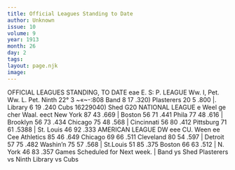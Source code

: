```yaml
---
title: Official Leagues Standing to Date
author: Unknown
issue: 10
volume: 9
year: 1913
month: 26
day: 2
tags:
layout: page.njk
image:
---
```

OFFICIAL LEAGUES STANDING, TO DATE eae E. S: P. LEAGUE Ww. I, Pet. Ww. L. Pet. Ninth 22° 3 ~«~-:808 Band 8 17 .320) Plasterers 20 5 .800 |. Library 6 19 .240 Cubs 16229040) Shed G20 NATIONAL LEAGUE e Weel ge cher Waal. eect New York 87 43 .669 | Boston 56 71 .441 Phila 77 48 .616 | Brooklyn 56 73 .434 Chicago 75 48 .568 | Cincinnati 56 80 .412 Pittsburg 71 61 .5388 | St. Louis 46 92 .333 AMERICAN LEAGUE DW eee CU. Ween ee Cee Athletics 85 46 .649 Chicago 69 66 .511 Cleveland 80 54 .597 | Detroit 57 75 .482 Washin’n 75 57 .568 | St.Louis 51 85 .375 Boston 66 63 .512 | N. York 46 83 .357 Games Scheduled for Next week. | Band ys Shed Plasterers vs Ninth Library vs Cubs 


